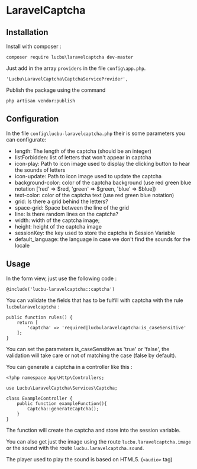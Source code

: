 # LaravelCaptcha

## Installation

Install with composer :

```
composer require lucbu\laravelcaptcha dev-master
```

Just add in the array `providers` in the file `config\app.php`.
```
'Lucbu\LaravelCaptcha\CaptchaServiceProvider',
``` 

Publish the package using the command 
```
php artisan vendor:publish
```

## Configuration

In the file `config\lucbu-laravelcaptcha.php` their is some parameters you can configurate:

 * length: The length of the captcha (should be an integer)
 * listForbidden: list of letters that won't appear in captcha
 * icon-play: Path to icon image used to display the clicking button to hear the sounds of letters
 * icon-update: Path to icon image used to update the captcha
 * background-color: color of the captcha background (use red green blue notation ['red' => $red, 'green' => $green, 'blue' => $blue])
 * text-color: color of the captcha text (use red green blue notation)
 * grid: Is there a grid behind the letters?
 * space-grid: Space between the line of the grid
 * line: Is there random lines on the captcha?
 * width: width of the captcha image;
 * height: height of the captcha image
 * sessionKey: the key used to store the captcha in Session Variable
 * default_language: the language in case we don't find the sounds for the locale

## Usage

In the form view, just use the following code :
```
@include('lucbu-laravelcaptcha::captcha')
```

You can validate the fields that has to be fulfill with captcha with the rule `lucbularavelcaptcha` :

```
public function rules() {
    return [
        'captcha' => 'required|lucbularavelcaptcha:is_caseSensitive'
    ];
}
```

You can set the parameters is_caseSensitive as 'true' or 'false', the validation will take care or not of matching the case (false by default).

You can generate a captcha in a controller like this :

```
<?php namespace App\Http\Controllers;

use Lucbu\LaravelCaptcha\Services\Captcha;

class ExampleController {
    public function exampleFunction(){
        Captcha::generateCaptcha();
    }
}
```

The function will create the captcha and store into the session variable.

You can also get just the image using the route `lucbu.laravelcaptcha.image` or the sound with the route `lucbu.laravelcaptcha.sound`.

The player used to play the sound is based on HTML5. (`<audio>` tag)
